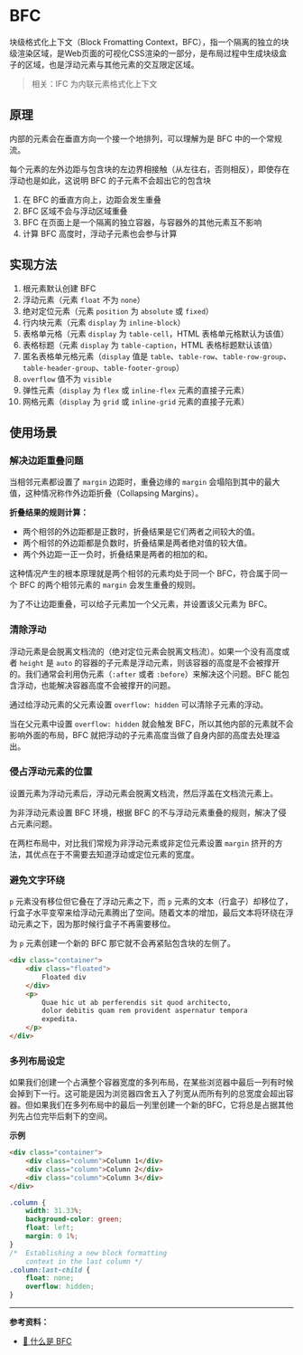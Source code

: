 # BFC

块级格式化上下文（Block Fromatting Context，BFC），指一个隔离的独立的块级渲染区域，是Web页面的可视化CSS渲染的一部分，是布局过程中生成块级盒子的区域，也是浮动元素与其他元素的交互限定区域。

>  相关：IFC 为内联元素格式化上下文

## 原理

内部的元素会在垂直方向一个接一个地排列，可以理解为是 BFC 中的一个常规流。

每个元素的左外边距与包含块的左边界相接触（从左往右，否则相反），即使存在浮动也是如此，这说明 BFC 的子元素不会超出它的包含块

1. 在 BFC 的垂直方向上，边距会发生重叠
2. BFC 区域不会与浮动区域重叠
3. BFC 在页面上是一个隔离的独立容器，与容器外的其他元素互不影响
4. 计算 BFC 高度时，浮动子元素也会参与计算

## 实现方法

1. 根元素默认创建 BFC
2. 浮动元素（元素 `float` 不为 `none`）
3. 绝对定位元素（元素 `position` 为 `absolute` 或 `fixed`）
4. 行内块元素（元素 `display` 为 `inline-block`）
5. 表格单元格（元素 `display` 为 `table-cell`，HTML 表格单元格默认为该值）
6. 表格标题（元素 `display` 为 `table-caption`，HTML 表格标题默认该值）
7. 匿名表格单元格元素（`display` 值是 `table`、`table-row`、`table-row-group`、`table-header-group`、`table-footer-group`）
8. `overflow` 值不为 `visible`
9. 弹性元素（`display` 为 `flex` 或 `inline-flex` 元素的直接子元素）
10. 网格元素（`display` 为 `grid` 或 `inline-grid` 元素的直接子元素）

## 使用场景

### 解决边距重叠问题

当相邻元素都设置了 `margin` 边距时，重叠边缘的 `margin` 会塌陷到其中的最大值，这种情况称作外边距折叠（Collapsing Margins）。

**折叠结果的规则计算：**

* 两个相邻的外边距都是正数时，折叠结果是它们两者之间较大的值。
* 两个相邻的外边距都是负数时，折叠结果是两者绝对值的较大值。
* 两个外边距一正一负时，折叠结果是两者的相加的和。

这种情况产生的根本原理就是两个相邻的元素均处于同一个 BFC，符合属于同一个 BFC 的两个相邻元素的 `margin` 会发生重叠的规则。

为了不让边距重叠，可以给子元素加一个父元素，并设置该父元素为 BFC。

### 清除浮动

浮动元素是会脱离文档流的（绝对定位元素会脱离文档流）。如果一个没有高度或者 `height` 是 `auto` 的容器的子元素是浮动元素，则该容器的高度是不会被撑开的。我们通常会利用伪元素（`:after` 或者 `:before`）来解决这个问题。BFC 能包含浮动，也能解决容器高度不会被撑开的问题。

通过给浮动元素的父元素设置 `overflow: hidden` 可以清除子元素的浮动。

当在父元素中设置 `overflow: hidden` 就会触发 BFC，所以其他内部的元素就不会影响外面的布局，BFC 就把浮动的子元素高度当做了自身内部的高度去处理溢出。

### 侵占浮动元素的位置

设置元素为浮动元素后，浮动元素会脱离文档流，然后浮盖在文档流元素上。

为非浮动元素设置 BFC 环境，根据 BFC 的不与浮动元素重叠的规则，解决了侵占元素问题。

在两栏布局中，对比我们常规为非浮动元素或非定位元素设置 `margin` 挤开的方法，其优点在于不需要去知道浮动或定位元素的宽度。

### 避免文字环绕

`p` 元素没有移位但它叠在了浮动元素之下，而 `p` 元素的文本（行盒子）却移位了，行盒子水平变窄来给浮动元素腾出了空间。随着文本的增加，最后文本将环绕在浮动元素之下，因为那时候行盒子不再需要移位。

为 `p` 元素创建一个新的 BFC 那它就不会再紧贴包含块的左侧了。

```html
<div class="container">
    <div class="floated">
        Floated div
    </div>
    <p>
        Quae hic ut ab perferendis sit quod architecto, 
        dolor debitis quam rem provident aspernatur tempora
        expedita.
    </p>
</div>
```

### 多列布局设定

如果我们创建一个占满整个容器宽度的多列布局，在某些浏览器中最后一列有时候会掉到下一行。这可能是因为浏览器四舍五入了列宽从而所有列的总宽度会超出容器。但如果我们在多列布局中的最后一列里创建一个新的BFC，它将总是占据其他列先占位完毕后剩下的空间。

**示例**

```html
<div class="container">
    <div class="column">Column 1</div>
    <div class="column">Column 2</div>
    <div class="column">Column 3</div>
</div>
```

```css
.column {
    width: 31.33%;
    background-color: green;
    float: left;
    margin: 0 1%;
}
/*  Establishing a new block formatting 
    context in the last column */
.column:last-child {
    float: none;
    overflow: hidden; 
}
```

---

**参考资料：**

* [📝 什么是 BFC](https://www.cnblogs.com/libin-1/p/7098468.html)